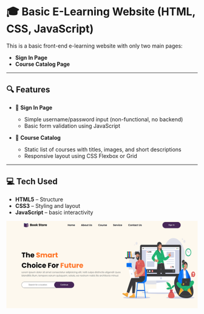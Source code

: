 # 🎓 Basic E-Learning Website (HTML, CSS, JavaScript)

This is a basic front-end e-learning website with only two main pages:
- **Sign In Page**
- **Course Catalog Page**

---

## 🔍 Features

- 🔐 **Sign In Page**
  - Simple username/password input (non-functional, no backend)
  - Basic form validation using JavaScript

- 📘 **Course Catalog**
  - Static list of courses with titles, images, and short descriptions
  - Responsive layout using CSS Flexbox or Grid

---

## 💻 Tech Used

- **HTML5** – Structure
- **CSS3** – Styling and layout
- **JavaScript** – basic interactivity

![E_learning Screenshot](images/image.png)
